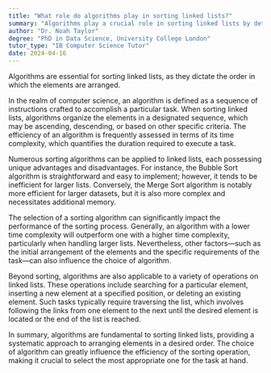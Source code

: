```yaml
---
title: "What role do algorithms play in sorting linked lists?"
summary: "Algorithms play a crucial role in sorting linked lists by determining the order in which elements are arranged."
author: "Dr. Noah Taylor"
degree: "PhD in Data Science, University College London"
tutor_type: "IB Computer Science Tutor"
date: 2024-04-16
---
```


Algorithms are essential for sorting linked lists, as they dictate the order in which the elements are arranged.

In the realm of computer science, an algorithm is defined as a sequence of instructions crafted to accomplish a particular task. When sorting linked lists, algorithms organize the elements in a designated sequence, which may be ascending, descending, or based on other specific criteria. The efficiency of an algorithm is frequently assessed in terms of its time complexity, which quantifies the duration required to execute a task.

Numerous sorting algorithms can be applied to linked lists, each possessing unique advantages and disadvantages. For instance, the Bubble Sort algorithm is straightforward and easy to implement; however, it tends to be inefficient for larger lists. Conversely, the Merge Sort algorithm is notably more efficient for larger datasets, but it is also more complex and necessitates additional memory.

The selection of a sorting algorithm can significantly impact the performance of the sorting process. Generally, an algorithm with a lower time complexity will outperform one with a higher time complexity, particularly when handling larger lists. Nevertheless, other factors—such as the initial arrangement of the elements and the specific requirements of the task—can also influence the choice of algorithm.

Beyond sorting, algorithms are also applicable to a variety of operations on linked lists. These operations include searching for a particular element, inserting a new element at a specified position, or deleting an existing element. Such tasks typically require traversing the list, which involves following the links from one element to the next until the desired element is located or the end of the list is reached.

In summary, algorithms are fundamental to sorting linked lists, providing a systematic approach to arranging elements in a desired order. The choice of algorithm can greatly influence the efficiency of the sorting operation, making it crucial to select the most appropriate one for the task at hand.
    